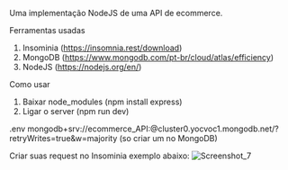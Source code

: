 Uma implementação NodeJS de uma API de ecommerce.

Ferramentas usadas
1. Insominia (https://insomnia.rest/download)
2. MongoDB (https://www.mongodb.com/pt-br/cloud/atlas/efficiency)
3. NodeJS (https://nodejs.org/en/)

Como usar
1. Baixar node_modules (npm install express)
2. Ligar o server (npm run dev)

.env
mongodb+srv://ecommerce_API:<password>@cluster0.yocvoc1.mongodb.net/?retryWrites=true&w=majority (so criar um no MongoDB)

Criar suas request no Insominia
exemplo abaixo:
![Screenshot_7](https://user-images.githubusercontent.com/66924117/204288928-c448ed97-fb27-46b4-81eb-f0d71cb2b964.png)
